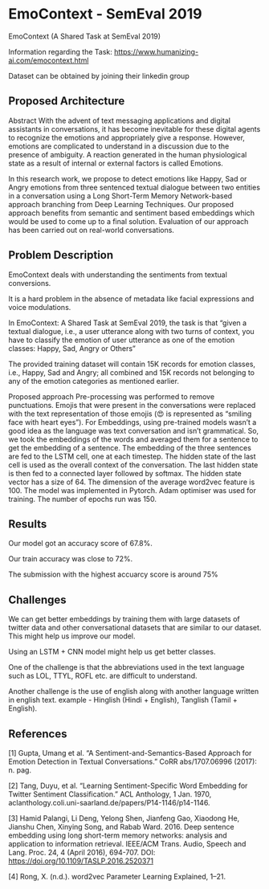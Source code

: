 # EmoContext - SemEval 2019
EmoContext (A Shared Task at SemEval 2019)

Information regarding the Task: https://www.humanizing-ai.com/emocontext.html

Dataset can be obtained by joining their linkedin group

## Proposed Architecture 

Abstract With the advent of text messaging applications and digital assistants in conversations, it has become inevitable for these digital agents to recognize the emotions and appropriately give a response. However, emotions are complicated to understand in a discussion due to the presence of ambiguity. A reaction generated in the human physiological state as a result of internal or external factors is called Emotions.

In this research work, we propose to detect emotions like Happy, Sad or Angry emotions from three sentenced textual dialogue between two entities in a conversation using a Long Short-Term Memory Network-based approach branching from Deep Learning Techniques. Our proposed approach benefits from semantic and sentiment based embeddings which would be used to come up to a final solution. Evaluation of our approach has been carried out on real-world conversations.

## Problem Description

EmoContext deals with understanding the sentiments from textual conversions.

It is a hard problem in the absence of metadata like facial expressions and voice modulations.

In EmoContext: A Shared Task at SemEval 2019, the task is that “given a textual dialogue, i.e., a user utterance along with two turns of context, you have to classify the emotion of user utterance as one of the emotion classes: Happy, Sad, Angry or Others​”

The provided training dataset will contain 15K records for emotion classes, i.e., Happy, Sad and Angry; all combined and 15K records not belonging to any of the emotion categories as mentioned earlier.

Proposed approach Pre-processing was performed to remove punctuations. Emojis that were present in the conversations were replaced with the text representation of those emojis (😍 is represented as “smiling face with heart eyes”). For Embeddings, using pre-trained models wasn’t a good idea as the language was text conversation and isn’t grammatical. So, we took the embeddings of the words and averaged them for a sentence to get the embedding of a sentence. The embedding of the three sentences are fed to the LSTM cell, one at each timestep. The hidden state of the last cell is used as the overall context of the conversation. The last hidden state is then fed to a connected layer followed by softmax. The hidden state vector has a size of 64. The dimension of the average word2vec feature is 100. The model was implemented in Pytorch. Adam optimiser was used for training. The number of epochs run was 150.

## Results

Our model got an accuracy score of 67.8%.

Our train accuracy was close to 72%.

The submission with the highest accuarcy score is around 75%

## Challenges

We can get better embeddings by training them with large datasets of twitter data and other conversational datasets that are similar to our dataset. This might help us improve our model.

Using an LSTM + CNN model might help us get better classes.

One of the challenge is that the abbreviations used in the text language such as LOL, TTYL, ROFL etc. are difficult to understand.

Another challenge is the use of english along with another language written in english text. example - Hinglish (Hindi + English), Tanglish (Tamil + English).

## References

[1] Gupta, Umang et al. “A Sentiment-and-Semantics-Based Approach for Emotion Detection in Textual Conversations.” CoRR abs/1707.06996 (2017): n. pag.

[2] Tang, Duyu, et al. “Learning Sentiment-Specific Word Embedding for Twitter Sentiment Classification.” ACL Anthology, 1 Jan. 1970, aclanthology.coli.uni-saarland.de/papers/P14-1146/p14-1146.

[3] Hamid Palangi, Li Deng, Yelong Shen, Jianfeng Gao, Xiaodong He, Jianshu Chen, Xinying Song, and Rabab Ward. 2016. Deep sentence embedding using long short-term memory networks: analysis and application to information retrieval. IEEE/ACM Trans. Audio, Speech and Lang. Proc. 24, 4 (April 2016), 694-707. DOI: https://doi.org/10.1109/TASLP.2016.2520371

[4] Rong, X. (n.d.). word2vec Parameter Learning Explained, 1–21.
